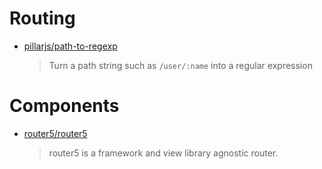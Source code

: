 # Routing

- [pillarjs/path-to-regexp](https://github.com/pillarjs/path-to-regexp)

  > Turn a path string such as `/user/:name` into a regular expression

# Components

- [router5/router5](https://github.com/router5/router5)

  > router5 is a framework and view library agnostic router.

